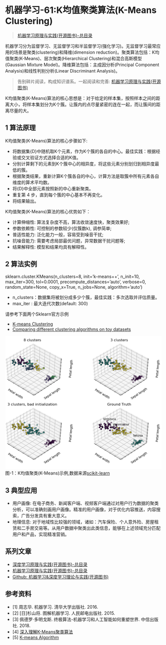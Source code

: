 # 机器学习-61:K均值聚类算法(K-Means Clustering)

> [机器学习原理与实践(开源图书)-总目录](https://blog.csdn.net/shareviews/article/details/83030331)

机器学习分为监督学习、无监督学习和半监督学习(强化学习)。无监督学习最常应用的场景是聚类(clustering)和降维(dimension reduction)。聚类算法包括：K均值聚类(K-Means)、层次聚类(Hierarchical Clustering)和混合高斯模型(Gaussian Mixture Model)。降维算法包括：主成因分析(Principal Component Analysis)和线性判别分析(Linear Discriminant Analysis)。

> 告别碎片阅读，构成知识谱系。一起阅读和完善: [机器学习原理与实践(开源图书)](https://github.com/media-tm/MTOpenML)

K均值聚类(K-Means)算法的核心思想是：对于给定的样本集，按照样本之间的距离大小，将样本集划分为K个簇。让簇内的点尽量紧密的连在一起，而让簇间的距离尽量的大。

## 1 算法原理

K均值聚类(K-Means)算法的核心步骤如下:

- 将数据集{D}中随机取K个元素，作为K个簇的各自的中心。最佳实践：根据经验或交叉验证方式选择合适的K值。
- 分别计算剩下的元素到K个簇中心的相异度，将这些元素分别划归到相异度最低的簇。
- 根据聚类结果，重新计算K个簇各自的中心，计算方法是取簇中所有元素各自维度的算术平均数。
- 将{D}中全部元素按照新的中心重新聚类。
- 重复第 4 步，直到每个簇的中心基本不再变化。
- 将结果输出。

K均值聚类(K-Means)算法的核心优势如下：

- 计算伸缩性: 算法复杂度不高，算法收敛速度快，聚类效果好;
- 参数依赖性: 可控制的参数较少(仅簇数k), 调参简单;
- 普适性能力: 泛化能力一般，容易受到噪音干扰;
- 抗噪音能力: 需要考虑局部最优问题，异常数据干扰问题等;
- 结果解释性: 模型和结果均具有解释性。

## 2 算法实例

sklearn.cluster.KMeans(n_clusters=8, init=’k-means++’, n_init=10, max_iter=300, tol=0.0001, precompute_distances=’auto’, verbose=0, random_state=None, copy_x=True, n_jobs=None, algorithm=’auto’)

- n_clusters：数据集将被划分成多少个簇，最佳实践：多次选取并评估质量。
- max_iter : 最大迭代次数(default: 300)

请参考下面两个Sklearn官方示例

- [K-means Clustering](http://scikit-learn.org/stable/auto_examples/cluster/plot_cluster_iris.html)
- [Comparing different clustering algorithms on toy datasets](http://scikit-learn.org/stable/auto_examples/cluster/plot_cluster_comparison.html)

![K均值聚类(K-Means)](../images/61-sklearn-cluster-k-means.png)
图-1：K均值聚类(K-Means)示例,数据来源[scikit-learn](http://scikit-learn.org)

## 3 典型应用

- 用户画像: 在电子商务、新闻客户端、视频客户端通过对用户行为数据的聚类分析，可以准确刻画用户画像。精准的用户画像，对于优化内容推送，内容搜索，广告分发具有重大意义。
- 地理信息: 对于地域性比较强的领域，诸如：汽车保险、个人意外险、房屋租赁和二手房交易等。从用户数据中聚类出此类信息，能够在上述领域充分匹配用户和产品，实现精准营销。

## 系列文章

- [深度学习原理与实践(开源图书)-总目录](https://blog.csdn.net/shareviews/article/details/83040730)
- [机器学习原理与实践(开源图书)-总目录](https://blog.csdn.net/shareviews/article/details/83030331)
- [Github: 机器学习&深度学习理论与实践(开源图书)](https://github.com/media-tm/MTOpenML)

## 参考资料

- [1] 周志华. 机器学习. 清华大学出版社. 2016.
- [2] [日]杉山将. 图解机器学习. 人民邮电出版社. 2015.
- [3] 佩德罗·多明戈斯. 终极算法-机器学习和人工智能如何重塑世界. 中信出版社. 2018.
- [4] [深入理解K-Means聚类算法](https://blog.csdn.net/taoyanqi8932/article/details/53727841)
- [5] [K-means Algorithm](http://www.cnblogs.com/jeromeblog/p/3425919.html)